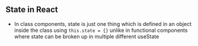 ## State in React

- In class components, state is just one thing which is defined in an object inside the class using `this.state = {}` unlike in functional components where state can be broken up in multiple different useState
